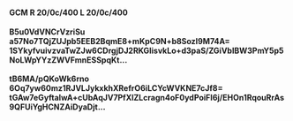 #### GCM R 20/0c/400 L 20/0c/400
**B5u0VdVNCrVzriSu**<br/>**a57No7TQjZUJpb5EEB2BqmE8+mKpC9N+b8SozI9M74A=**<br/>**1SYkyfvuivzvaTwZJw6CDrgjDJ2RKGIisvkLo+d3paS/ZGiVblBW3PmY5p5NoLWpYYzZWVFmnESSpqKt...**<br/><br/>
**tB6MA/pQKoWk6rno**<br/>**6Oq7yw60mz1RJVLJykxkhXRefrO6iLCYcWVKNE7cJf8=**<br/>**tGAw7eGyftaIwA+cUbAqJV7PfXlZLcragn4oF0ydPoiFI6j/EHOn1RqouRrAs9QFUiYgHCNZAiDyaDjt...**
